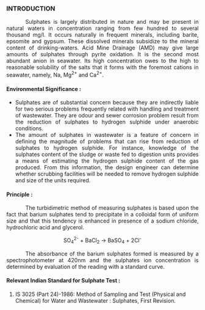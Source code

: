 ### INTRODUCTION<br>

<p style="text-indent:50px; text-align:justify;">Sulphates is largely distributed in nature and may be present in natural waters in concentration ranging from few hundred to several thousand mg/l. It occurs naturally in frequent minerals, including barite, epsomite and gypsum. These dissolved minerals subsidize to the mineral content of drinking-waters. Acid Mine Drainage (AMD) may give large amounts of sulphates through pyrite oxidation. It is the second most abundant anion in seawater. Its high concentration owes to the high to reasonable solubility of the salts that it forms with the foremost cations in seawater, namely, Na, Mg<sup>2+</sup> and Ca<sup>2+</sup>.</p>

####  Environmental Significance :
<ul  style="text-align:justify;">
  <li>Sulphates are of substantial concern because they are indirectly liable for two serious problems frequently related with handling and treatment of wastewater. They are odour and sewer corrosion problem result from the reduction of sulphates to hydrogen sulphide under anaerobic conditions.</li>
  <li>The amount of sulphates in wastewater is a feature of concern in defining the magnitude of problems that can rise from reduction of sulphates to hydrogen sulphide. For instance, knowledge of the sulphates content of the sludge or waste fed to digestion units provides a means of estimating the hydrogen sulphide content of the gas produced. From this information, the design engineer can determine whether scrubbing facilities will be needed to remove hydrogen sulphide and size of the units required.</li>
</ul>

#### Principle :
<p style="text-indent:50px; text-align:justify;">The turbidimetric method of measuring sulphates is based upon the fact that barium sulphates tend to precipitate in a colloidal form of uniform size and that this tendency is enhanced in presence of a sodium chloride, hydrochloric acid and glycerol. </p>

<p align="center">SO<sub>4</sub><sup>2-</sup> + BaCl<sub>2</sub> → BaSO<sub>4</sub> + 2Cl<sup>-</sup></p>

<p style="text-indent:50px; text-align:justify;">The absorbance of the barium sulphates formed is measured by a spectrophotometer at 420nm and the sulphates ion concentration is determined by evaluation of the reading with a standard curve.</p>

#### Relevant Indian Standard for Sulphate Test :
1. IS 3025 (Part 24)-1986: Method of Sampling and Test (Physical and Chemical) for Water and Wastewater : Sulphates, First Revision.

